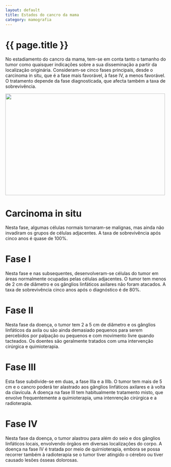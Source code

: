 ```yaml
---
layout: default
title: Estados do cancro da mama
category: mamografia
---
```


# {{ page.title }}

<p>No estadiamento do cancro da mama, tem-se em conta tanto o tamanho do tumor como quaisquer indicações sobre a sua disseminação a partir da localização originária. Consideram-se cinco fases principais, desde o carcinoma in situ, que é a fase mais favorável, à fase IV, a menos favorável. O tratamento depende da fase diagnosticada, que afecta também a taxa de sobrevivência.</p> 

<img src="http://www.cancrodamama.com/assets/2011/06/estados-do-cancro-da-mama_clip_image002.jpg" alt="" title="estados-do-cancro-da-mama_clip_image002" width="497" height="317" class="alignnone size-full wp-image-136" />

<h1>Carcinoma in situ </h1> 
<p>Nesta fase, algumas células normais tornaram-se malignas, mas ainda nâo invadiram os grupos de células adjacentes. A taxa de sobrevivência após cinco anos é quase de 100%. </p> 
<h1>Fase I </h1> 
<p>Nesta fase e nas subsequentes, desenvolveram-se células do tumor em áreas normalmente ocupadas pelas células adjacentes. O tumor tem menos de 2 cm de diâmetro e os gânglios linfáticos axilares não foram atacados. A taxa de sobrevivência cinco anos após o diagnóstico é de 80%. </p> 
<h1>Fase II</h1> 
<p>Nesta fase da doença, o tumor tem 2 a 5 cm de diâmetro e os gânglios linfáticos da axila ou são ainda demasiado pequenos para serem percebidos por palpação ou pequenos e com movimento livre quando tacteados. Os doentes são geralmente tratados com uma intervenção cirúrgica e quimioterapia. </p> 
<h1>Fase III</h1> 
<p>Esta fase subdivide-se em duas, a fase IIIa e a IIIb. O tumor tem mais de 5 cm e o cancro poderá ter alastrado aos gânglios linfáticos axilares e à volta da clavícula. A doença na fase III tem habitualmente tratamento misto, que envolve frequentemente a quimioterapia, uma intenrenção cirúrgica e a radioterapia. </p> 
<h1>Fase IV </h1> 
<p>Nesta fase da doença, o tumor alastrou para além do seio e dos gânglios linfáticos locais, envolvendo órgãos em diversas localizações do corpo. A doença na fase IV é tratada por meio de quirnioterapia, embora se possa recorrer também à radioterapia se o tumor tiver atingido o cérebro ou tiver causado lesões ósseas dolorosas.</p> 